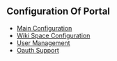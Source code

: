 ## Configuration Of Portal

* [Main Configuration](PortalConfiguration.md)
* [Wiki Space Configuration](SpaceConfiguration.md)
* [User Management](UserManagement.md)
* [Oauth Support](Oauth-Support.md)